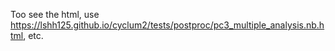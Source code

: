 Too see the html, use https://lshh125.github.io/cyclum2/tests/postproc/pc3_multiple_analysis.nb.html, etc.
